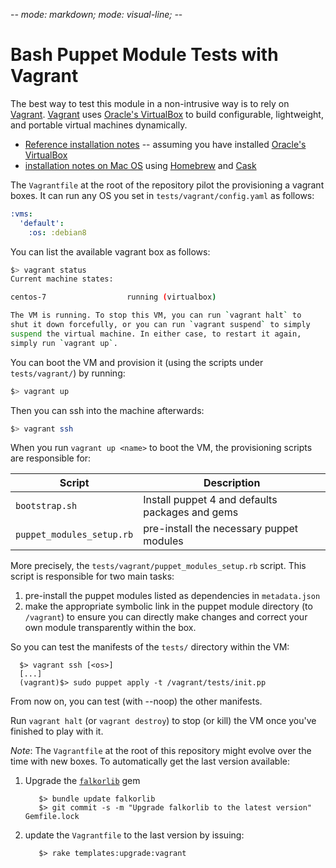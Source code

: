 -*- mode: markdown; mode: visual-line; -*-

# Bash Puppet Module Tests with Vagrant

The best way to test this module in a non-intrusive way is to rely on [Vagrant](http://www.vagrantup.com/).
[Vagrant](http://vagrantup.com/) uses [Oracle's VirtualBox](http://www.virtualbox.org/)
to build configurable, lightweight, and portable virtual machines dynamically.

* [Reference installation notes](http://docs.vagrantup.com/v2/installation/) -- assuming you have installed [Oracle's VirtualBox](http://www.virtualbox.org/)
* [installation notes on Mac OS](http://sourabhbajaj.com/mac-setup/Vagrant/README.html) using [Homebrew](http://brew.sh/) and [Cask](http://sourabhbajaj.com/mac-setup/Homebrew/Cask.html)

The `Vagrantfile` at the root of the repository pilot the provisioning a vagrant boxes.
It can run any OS you set in `tests/vagrant/config.yaml` as follows:

```yaml
:vms:
  'default':
    :os: :debian8
```

You can list the available vagrant box as follows:

```bash
$> vagrant status
Current machine states:

centos-7                  running (virtualbox)

The VM is running. To stop this VM, you can run `vagrant halt` to
shut it down forcefully, or you can run `vagrant suspend` to simply
suspend the virtual machine. In either case, to restart it again,
simply run `vagrant up`.
```

You can boot the VM and provision it (using the scripts under `tests/vagrant/`) by running:

```bash
$> vagrant up
```

Then you can ssh into the machine afterwards:

```bash
$> vagrant ssh
```

When you run `vagrant up <name>` to boot the VM, the provisioning scripts are responsible for:

| Script                    | Description                                     |
|---------------------------|-------------------------------------------------|
| `bootstrap.sh`            | Install puppet 4 and defaults packages and gems |
| `puppet_modules_setup.rb` | pre-install the necessary puppet modules        |

More precisely, the `tests/vagrant/puppet_modules_setup.rb` script.
This script is responsible for two main tasks:

1. pre-install the puppet modules listed as dependencies in `metadata.json`
2. make the appropriate symbolic link in the puppet module directory (to `/vagrant`) to ensure you can directly make changes and correct your own module transparently within the box.

So you can test the manifests of the `tests/` directory within the VM:

      $> vagrant ssh [<os>]
      [...]
      (vagrant)$> sudo puppet apply -t /vagrant/tests/init.pp

From now on, you can test (with --noop) the other manifests.

Run `vagrant halt` (or `vagrant destroy`) to stop (or kill) the VM once you've finished to play with it.

_Note_: The `Vagrantfile` at the root of this repository might evolve over the time with new boxes. To automatically get the last version available:

1. Upgrade the [`falkorlib`](https://rubygems.org/gems/falkorlib) gem

          $> bundle update falkorlib
		  $> git commit -s -m "Upgrade falkorlib to the latest version" Gemfile.lock

2. update the `Vagrantfile` to the last version by issuing:

          $> rake templates:upgrade:vagrant
